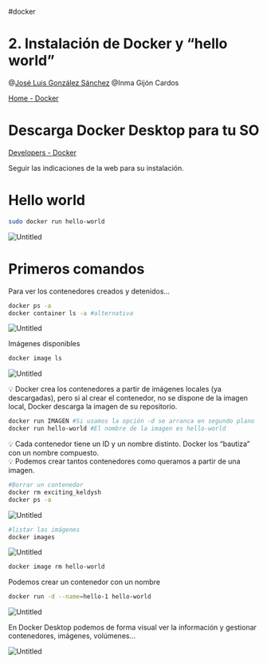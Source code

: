 
#docker 

# 2. Instalación de Docker y “hello world”

@[José Luis González Sánchez](https://github.com/joseluisgs)         @Inma Gijón Cardos 

[Home - Docker](https://www.docker.com/)

# Descarga Docker Desktop para tu SO

[Developers - Docker](https://www.docker.com/get-started/)

Seguir las indicaciones de la web para su instalación.

# Hello world

```bash
sudo docker run hello-world
```

![Untitled](400%20🌋%20Implantación%20de%20aplicaciones%20web/6%20Introducción%20a%20Docker/2%20Instalación%20de%20Docker%20y%20“hello%20world”/Untitled.png)

# Primeros comandos

Para ver los contenedores creados y detenidos...

```bash
docker ps -a 
docker container ls -a #alternativa
```

![Untitled](400%20🌋%20Implantación%20de%20aplicaciones%20web/6%20Introducción%20a%20Docker/2%20Instalación%20de%20Docker%20y%20“hello%20world”/Untitled%201.png)

Imágenes disponibles

```bash
docker image ls
```

![Untitled](400%20🌋%20Implantación%20de%20aplicaciones%20web/6%20Introducción%20a%20Docker/2%20Instalación%20de%20Docker%20y%20“hello%20world”/Untitled%202.png)

<aside>
💡 Docker crea los contenedores a partir de imágenes locales (ya descargadas), pero si al crear el contenedor, no se dispone de la imagen local, Docker descarga la imagen de su repositorio.

</aside>

```bash
docker run IMAGEN #Si usamos la opción -d se arranca en segundo plano
docker run hello-world #El nombre de la imagen es hello-world
```

<aside>
💡 Cada contenedor tiene un ID y un nombre distinto. Docker los “bautiza” con un nombre compuesto.

</aside>

<aside>
💡 Podemos crear tantos contenedores como queramos a partir de una imagen.

</aside>

```bash
#Borrar un contenedor
docker rm exciting_keldysh
docker ps -a
```

![Untitled](400%20🌋%20Implantación%20de%20aplicaciones%20web/6%20Introducción%20a%20Docker/2%20Instalación%20de%20Docker%20y%20“hello%20world”/Untitled%203.png)

```bash
#listar las imágenes
docker images 
```

![Untitled](400%20🌋%20Implantación%20de%20aplicaciones%20web/6%20Introducción%20a%20Docker/2%20Instalación%20de%20Docker%20y%20“hello%20world”/Untitled%204.png)

```bash
docker image rm hello-world
```

Podemos crear un contenedor con un nombre

```bash
docker run -d --name=hello-1 hello-world
```

![Untitled](400%20🌋%20Implantación%20de%20aplicaciones%20web/6%20Introducción%20a%20Docker/2%20Instalación%20de%20Docker%20y%20“hello%20world”/Untitled%205.png)

En Docker Desktop podemos de forma visual ver la información y gestionar contenedores, imágenes, volúmenes...

![Untitled](400%20🌋%20Implantación%20de%20aplicaciones%20web/6%20Introducción%20a%20Docker/2%20Instalación%20de%20Docker%20y%20“hello%20world”/Untitled%206.png)